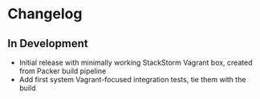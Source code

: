 # Changelog

## In Development
* Initial release with minimally working StackStorm Vagrant box, created from Packer build pipeline
* Add first system Vagrant-focused integration tests, tie them with the build
